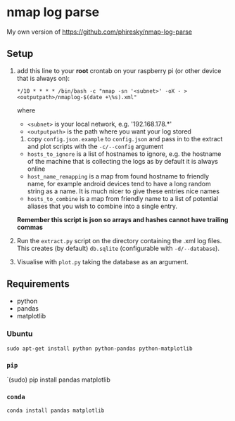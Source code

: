 # nmap log parse

My own version of https://github.com/phiresky/nmap-log-parse

## Setup

1. add this line to your **root** crontab on your raspberry pi (or other device that is always on):

    `*/10 * * * * /bin/bash -c "nmap -sn '<subnet>' -oX - > <outputpath>/nmaplog-$(date +\%s).xml"`

    where

    - `<subnet>` is your local network, e.g. '192.168.178.\*'
    - `<outputpath>` is the path where you want your log stored
        

    1. copy `config.json.example` to `config.json` and pass in to the
    extract and plot scripts with the `-c/--config` argument

    * `hosts_to_ignore` is a list of hostnames to ignore, e.g. the hostname
        of the machine that is collecting the logs as by default it is always
        online
    * `host_name_remapping` is a map from found hostname to friendly name,
        for example android devices tend to have a long random string as a
        name. It is much nicer to give these entries nice names
    * `hosts_to_combine` is a map from friendly name to a list of potential
        aliases that you wish to combine into a single entry.

    **Remember this script is json so arrays and hashes cannot have trailing
    commas**

1. Run the `extract.py` script on the directory containing the .xml log
   files. This creates (by default) `db.sqlite` (configurable with
    `-d/--database`).

1. Visualise with `plot.py` taking the database as an argument.

## Requirements

* python
* pandas
* matplotlib

### Ubuntu

`sudo apt-get install python python-pandas python-matplotlib`

### `pip`

`(sudo) pip install pandas matplotlib

### `conda`

`conda install pandas matplotlib`
